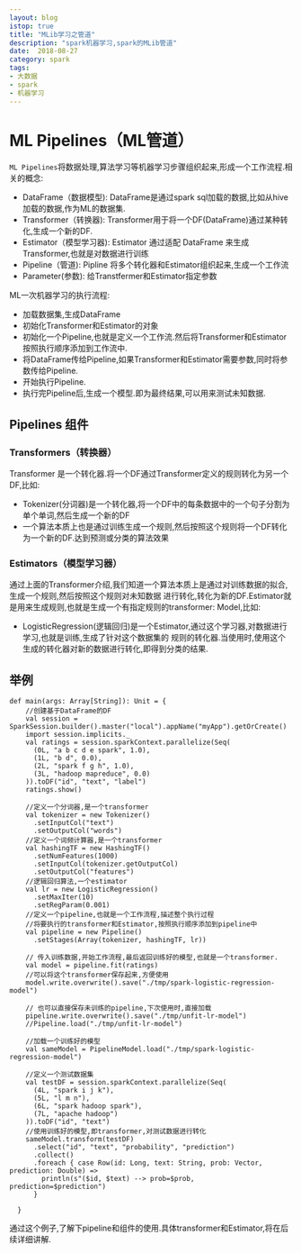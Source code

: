 ```yaml
---
layout: blog
istop: true
title: "MLib学习之管道"
description: "spark机器学习,spark的MLib管道"
date:  2018-08-27
category: spark
tags:
- 大数据
- spark
- 机器学习
---
```

# ML Pipelines（ML管道）
`ML Pipelines`将数据处理,算法学习等机器学习步骤组织起来,形成一个工作流程.相关的概念:
* DataFrame（数据模型): DataFrame是通过spark sql加载的数据,比如从hive加载的数据,作为ML的数据集.
* Transformer（转换器): Transformer用于将一个DF(DataFrame)通过某种转化,生成一个新的DF.
* Estimator（模型学习器): Estimator 通过适配 DataFrame 来生成 Transformer,也就是对数据进行训练
* Pipeline（管道): Pipline 将多个转化器和Estimator组织起来,生成一个工作流
* Parameter(参数): 给Transtfermer和Estimator指定参数

ML一次机器学习的执行流程:
* 加载数据集,生成DataFrame
* 初始化Transformer和Estimator的对象
* 初始化一个Pipeline,也就是定义一个工作流.然后将Transformer和Estimator按照执行顺序添加到工作流中.
* 将DataFrame传给Pipeline,如果Transformer和Estimator需要参数,同时将参数传给Pipeline.
* 开始执行Pipeline.
* 执行完Pipeline后,生成一个模型.即为最终结果,可以用来测试未知数据.

## Pipelines 组件

### Transformers（转换器）
Transformer 是一个转化器.将一个DF通过Transformer定义的规则转化为另一个DF,比如:
* Tokenizer(分词器)是一个转化器,将一个DF中的每条数据中的一个句子分割为单个单词,然后生成一个新的DF
* 一个算法本质上也是通过训练生成一个规则,然后按照这个规则将一个DF转化为一个新的DF.达到预测或分类的算法效果

### Estimators（模型学习器）
通过上面的Transformer介绍,我们知道一个算法本质上是通过对训练数据的拟合,生成一个规则,然后按照这个规则对未知数据
进行转化,转化为新的DF.Estimator就是用来生成规则,也就是生成一个有指定规则的transformer: Model,比如:
* LogisticRegression(逻辑回归)是一个Estimator,通过这个学习器,对数据进行学习,也就是训练,生成了针对这个数据集的
规则的转化器.当使用时,使用这个生成的转化器对新的数据进行转化,即得到分类的结果.

## 举例
```
def main(args: Array[String]): Unit = {
    //创建基于DataFrame的DF
    val session = SparkSession.builder().master("local").appName("myApp").getOrCreate()
    import session.implicits._
    val ratings = session.sparkContext.parallelize(Seq(
      (0L, "a b c d e spark", 1.0),
      (1L, "b d", 0.0),
      (2L, "spark f g h", 1.0),
      (3L, "hadoop mapreduce", 0.0)
    )).toDF("id", "text", "label")
    ratings.show()

    //定义一个分词器,是一个transformer
    val tokenizer = new Tokenizer()
      .setInputCol("text")
      .setOutputCol("words")
    //定义一个词频计算器,是一个transformer
    val hashingTF = new HashingTF()
      .setNumFeatures(1000)
      .setInputCol(tokenizer.getOutputCol)
      .setOutputCol("features")
    //逻辑回归算法,一个estimator
    val lr = new LogisticRegression()
      .setMaxIter(10)
      .setRegParam(0.001)
    //定义一个pipeline,也就是一个工作流程,描述整个执行过程
    //将要执行的transformer和Estimator,按照执行顺序添加到pipeline中
    val pipeline = new Pipeline()
      .setStages(Array(tokenizer, hashingTF, lr))

    // 传入训练数据,开始工作流程,最后返回训练好的模型,也就是一个transformer.
    val model = pipeline.fit(ratings)
    //可以将这个transformer保存起来,方便使用
    model.write.overwrite().save("./tmp/spark-logistic-regression-model")

    // 也可以直接保存未训练的pipeline,下次使用时,直接加载
    pipeline.write.overwrite().save("./tmp/unfit-lr-model")
    //Pipeline.load("./tmp/unfit-lr-model")

    //加载一个训练好的模型
    val sameModel = PipelineModel.load("./tmp/spark-logistic-regression-model")

    //定义一个测试数据集
    val testDF = session.sparkContext.parallelize(Seq(
      (4L, "spark i j k"),
      (5L, "l m n"),
      (6L, "spark hadoop spark"),
      (7L, "apache hadoop")
    )).toDF("id", "text")
    //使用训练好的模型,即transformer,对测试数据进行转化
    sameModel.transform(testDF)
      .select("id", "text", "probability", "prediction")
      .collect()
      .foreach { case Row(id: Long, text: String, prob: Vector, prediction: Double) =>
        println(s"($id, $text) --> prob=$prob, prediction=$prediction")
      }

  }
```
通过这个例子,了解下pipeline和组件的使用.具体transformer和Estimator,将在后续详细讲解.

 

